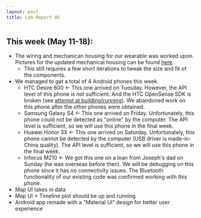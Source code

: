 ```yaml
---
layout: post
title: Lab Report 06
---
```

## This week (May 11-18):
* The wiring and mechanican housing for our wearable was worked upon. Pictures for the updated mechanical housing can be found [here](https://github.com/kaysoky/PREvent/issues/6).
  * This still requires a few short iterations to tweak the size and fit of the components.
* We managed to get a total of 4 Android phones this week.
  * HTC Desire 600 <- This one arrived on Tuesday.  However, the API level of this phone is not sufficient.  And the HTC OpenSense SDK is broken (see [attempt at building/running](https://github.com/kaysoky/PREvent/tree/htc)).  We abandoned work on this phone after the other phones were obtained.
  * Samsung Galaxy S4 <- This one arrived on Friday.  Unfortunately, this phone could not be detected as "online" by the computer.  The API level is sufficient, so we will use this phone in the final week.
  * Huawei Honor 3X <- This one arrived on Saturday.  Unfortunately, this phone cannot be detected by the computer (USB driver is made-in-China quality).  The API level is sufficient, so we will use this phone in the final week.
  * Infocus M210 <- We got this one on a loan from Joseph's dad on Sunday (he was overseas before then).  We will be debugging on this phone since it has no connectivity issues.  The Bluetooth functionality of our existing code was confirmed working with this phone.
* Map UI takes in data
* Map UI + Timeline plot should be up and running
* Android app remade with a "Material UI" design for better user experience
